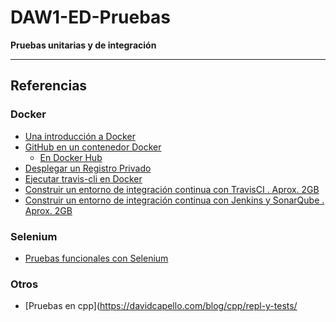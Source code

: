 # DAW1-ED-Pruebas

__Pruebas unitarias y de integración__






--- 

## Referencias

### Docker

- [Una introducción a Docker](https://www.muylinux.com/2016/04/19/tutorial-docker/)
- [GitHub en un contenedor Docker](https://github.com/jkarlosb/git-server-docker)
  - [En Docker Hub ](https://hub.docker.com/r/jkarlos/git-server-docker/) 
- [Desplegar un Registro Privado](https://docs.docker.com/registry/deploying/)
- [Ejecutar travis-cli en Docker ](https://500.keboola.com/run-any-binary-in-a-container-like-it-exists-on-your-computer-8f6205b8cd16)
- [Construir un entorno de integración continua con TravisCI .  Aprox. 2GB ](https://medium.com/google-developers/how-to-run-travisci-locally-on-docker-822fc6b2db2e)
- [Construir un entorno de integración continua con Jenkins y SonarQube .  Aprox. 2GB ](https://yeiei.net/es/como-construir-un-entorno-de-integracion-continua-con-jenkins-y-docker/)

### Selenium

- [Pruebas funcionales con Selenium](http://www.adictosaltrabajo.com/tutoriales/testing-funcional-con-selenium-en-jenkins/)

### Otros

 - [Pruebas en cpp](https://davidcapello.com/blog/cpp/repl-y-tests/
